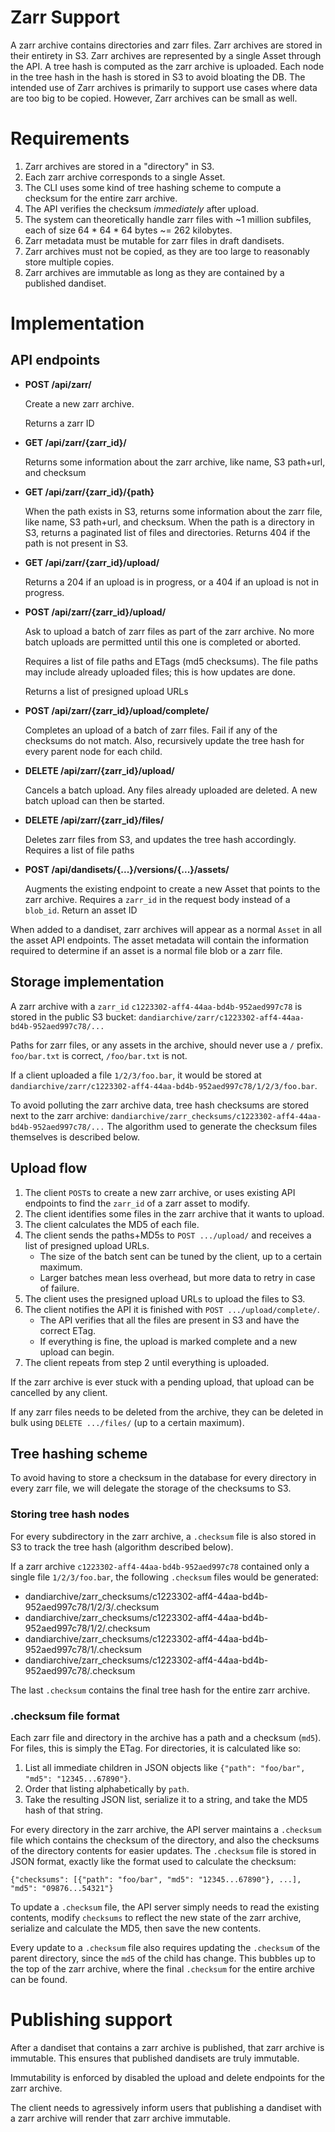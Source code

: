 # Zarr Support
A zarr archive contains directories and zarr files. 
Zarr archives are stored in their entirety in S3.
Zarr archives are represented by a single Asset through the API.
A tree hash is computed as the zarr archive is uploaded.
Each node in the tree hash in the hash is stored in S3 to avoid bloating the DB.
The intended use of Zarr archives is primarily to support use cases where data are too big to be copied. However, Zarr archives can be small as well.

# Requirements
1. Zarr archives are stored in a "directory" in S3.
1. Each zarr archive corresponds to a single Asset.
1. The CLI uses some kind of tree hashing scheme to compute a checksum for the entire zarr archive.
1. The API verifies the checksum _immediately_ after upload.
1. The system can theoretically handle zarr files with ~1 million subfiles, each of size 64 * 64 * 64 bytes ~= 262 kilobytes.
1. Zarr metadata must be mutable for zarr files in draft dandisets.
1. Zarr archives must not be copied, as they are too large to reasonably store multiple copies.
1. Zarr archives are immutable as long as they are contained by a published dandiset.

# Implementation

## API endpoints
* **POST /api/zarr/**

  Create a new zarr archive.

  Returns a zarr ID

* **GET /api/zarr/{zarr_id}/**

  Returns some information about the zarr archive, like name, S3 path+url, and checksum

* **GET /api/zarr/{zarr_id}/{path}**

  When the path exists in S3, returns some information about the zarr file, like name, S3 path+url, and checksum.
  When the path is a directory in S3, returns a paginated list of files and directories. 
  Returns 404 if the path is not present in S3.

* **GET /api/zarr/{zarr_id}/upload/**

  Returns a 204 if an upload is in progress, or a 404 if an upload is not in progress.

* **POST /api/zarr/{zarr_id}/upload/**

  Ask to upload a batch of zarr files as part of the zarr archive.
  No more batch uploads are permitted until this one is completed or aborted.

  Requires a list of file paths and ETags (md5 checksums).
  The file paths may include already uploaded files; this is how updates are done.

  Returns a list of presigned upload URLs

* **POST /api/zarr/{zarr_id}/upload/complete/**

  Completes an upload of a batch of zarr files.
  Fail if any of the checksums do not match.
  Also, recursively update the tree hash for every parent node for each child.

* **DELETE /api/zarr/{zarr_id}/upload/**

  Cancels a batch upload.
  Any files already uploaded are deleted.
  A new batch upload can then be started.

* **DELETE /api/zarr/{zarr_id}/files/**

  Deletes zarr files from S3, and updates the tree hash accordingly.
  Requires a list of file paths

* **POST /api/dandisets/{...}/versions/{...}/assets/**

  Augments the existing endpoint to create a new Asset that points to the zarr archive.
  Requires a `zarr_id` in the request body instead of a `blob_id`.
  Return an asset ID

When added to a dandiset, zarr archives will appear as a normal `Asset` in all the asset API endpoints.
The asset metadata will contain the information required to determine if an asset is a normal file blob or a zarr file.

## Storage implementation
A zarr archive with a `zarr_id` `c1223302-aff4-44aa-bd4b-952aed997c78` is stored in the public S3 bucket: `dandiarchive/zarr/c1223302-aff4-44aa-bd4b-952aed997c78/...`

Paths for zarr files, or any assets in the archive, should never use a `/` prefix.
`foo/bar.txt` is correct, `/foo/bar.txt` is not.

If a client uploaded a file `1/2/3/foo.bar`, it would be stored at `dandiarchive/zarr/c1223302-aff4-44aa-bd4b-952aed997c78/1/2/3/foo.bar`.

To avoid polluting the zarr archive data, tree hash checksums are stored next to the zarr archive: `dandiarchive/zarr_checksums/c1223302-aff4-44aa-bd4b-952aed997c78/...`
The algorithm used to generate the checksum files themselves is described below.

## Upload flow
1. The client `POST`s to create a new zarr archive, or uses existing API endpoints to find the `zarr_id` of a zarr asset to modify.
1. The client identifies some files in the zarr archive that it wants to upload.
1. The client calculates the MD5 of each file. 
1. The client sends the paths+MD5s to `POST .../upload/` and receives a list of presigned upload URLs.
   * The size of the batch sent can be tuned by the client, up to a certain maximum.
   * Larger batches mean less overhead, but more data to retry in case of failure.
1. The client uses the presigned upload URLs to upload the files to S3.
1. The client notifies the API it is finished with `POST .../upload/complete/`.
   * The API verifies that all the files are present in S3 and have the correct ETag.
   * If everything is fine, the upload is marked complete and a new upload can begin.
1. The client repeats from step 2 until everything is uploaded.

If the zarr archive is ever stuck with a pending upload, that upload can be cancelled by any client.

If any zarr files needs to be deleted from the archive, they can be deleted in bulk using `DELETE .../files/` (up to a certain maximum).

## Tree hashing scheme
To avoid having to store a checksum in the database for every directory in every zarr file, we will delegate the storage of the checksums to S3.

### Storing tree hash nodes
For every subdirectory in the zarr archive, a `.checksum` file is also stored in S3 to track the tree hash (algorithm described below).

If a zarr archive `c1223302-aff4-44aa-bd4b-952aed997c78` contained only a single file `1/2/3/foo.bar`, the following `.checksum` files would be generated:

* dandiarchive/zarr_checksums/c1223302-aff4-44aa-bd4b-952aed997c78/1/2/3/.checksum
* dandiarchive/zarr_checksums/c1223302-aff4-44aa-bd4b-952aed997c78/1/2/.checksum
* dandiarchive/zarr_checksums/c1223302-aff4-44aa-bd4b-952aed997c78/1/.checksum
* dandiarchive/zarr_checksums/c1223302-aff4-44aa-bd4b-952aed997c78/.checksum

The last `.checksum` contains the final tree hash for the entire zarr archive.

### .checksum file format
Each zarr file and directory in the archive has a path and a checksum (`md5`).
For files, this is simply the ETag.
For directories, it is calculated like so:
1. List all immediate children in JSON objects like `{"path": "foo/bar", "md5": "12345...67890"}`.
1. Order that listing alphabetically by `path`.
1. Take the resulting JSON list, serialize it to a string, and take the MD5 hash of that string.

For every directory in the zarr archive, the API server maintains a `.checksum` file which contains the checksum of the directory, and also the checksums of the directory contents for easier updates.
The `.checksum` file is stored in JSON format, exactly like the format used to calculate the checksum:
```
{"checksums": [{"path": "foo/bar", "md5": "12345...67890"}, ...], "md5": "09876...54321"}
```

To update a `.checksum` file, the API server simply needs to read the existing contents, modify `checksums` to reflect the new state of the zarr archive, serialize and calculate the MD5, then save the new contents.

Every update to a `.checksum` file also requires updating the `.checksum` of the parent directory, since the `md5` of the child has change.
This bubbles up to the top of the zarr archive, where the final `.checksum` for the entire archive can be found.

# Publishing support
After a dandiset that contains a zarr archive is published, that zarr archive is immutable.
This ensures that published dandisets are truly immutable.

Immutability is enforced by disabled the upload and delete endpoints for the zarr archive.

The client needs to agressively inform users that publishing a dandiset with a zarr archive will render that zarr archive immutable.